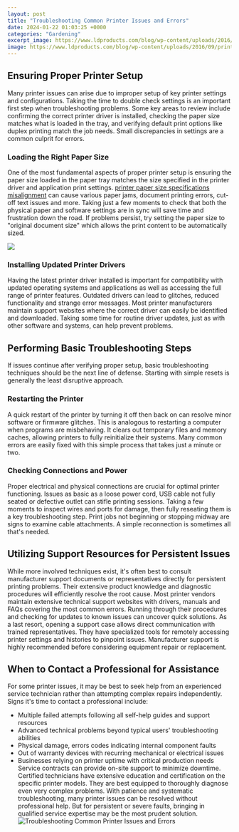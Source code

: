 ```yaml
---
layout: post
title: "Troubleshooting Common Printer Issues and Errors"
date: 2024-01-22 01:03:25 +0000
categories: "Gardening"
excerpt_image: https://www.ldproducts.com/blog/wp-content/uploads/2016/09/printertroubleshoot.jpg
image: https://www.ldproducts.com/blog/wp-content/uploads/2016/09/printertroubleshoot.jpg
---
```


## Ensuring Proper Printer Setup
Many printer issues can arise due to improper setup of key printer settings and configurations. Taking the time to double check settings is an important first step when troubleshooting problems. 
Some key areas to review include confirming the correct printer driver is installed, checking the paper size matches what is loaded in the tray, and verifying default print options like duplex printing match the job needs. Small discrepancies in settings are a common culprit for errors.
### Loading the Right Paper Size
One of the most fundamental aspects of proper printer setup is ensuring the paper size loaded in the paper tray matches the size specified in the printer driver and application print settings. [printer paper size specifications misalignment](https://store.fi.io.vn/chihuahuas-king-chihuahua-wearing-crownqueen-chihuahua-dog-302-chihuahua-dog) can cause various paper jams, document printing errors, cut-off text issues and more. 
Taking just a few moments to check that both the physical paper and software settings are in sync will save time and frustration down the road. If problems persist, try setting the paper size to "original document size" which allows the print content to be automatically sized.

![](https://www.wikihow.com/images/3/34/Solve-Common-Printer-Problems-Step-4.jpg)
### Installing Updated Printer Drivers
Having the latest printer driver installed is important for compatibility with updated operating systems and applications as well as accessing the full range of printer features. Outdated drivers can lead to glitches, reduced functionality and strange error messages. 
Most printer manufacturers maintain support websites where the correct driver can easily be identified and downloaded. Taking some time for routine driver updates, just as with other software and systems, can help prevent problems.
## Performing Basic Troubleshooting Steps
If issues continue after verifying proper setup, basic troubleshooting techniques should be the next line of defense. Starting with simple resets is generally the least disruptive approach.
### Restarting the Printer
A quick restart of the printer by turning it off then back on can resolve minor software or firmware glitches. This is analogous to restarting a computer when programs are misbehaving.
It clears out temporary files and memory caches, allowing printers to fully reinitialize their systems. Many common errors are easily fixed with this simple process that takes just a minute or two. 
### Checking Connections and Power
Proper electrical and physical connections are crucial for optimal printer functioning. Issues as basic as a loose power cord, USB cable not fully seated or defective outlet can stifle printing sessions. 
Taking a few moments to inspect wires and ports for damage, then fully reseating them is a key troubleshooting step. Print jobs not beginning or stopping midway are signs to examine cable attachments. A simple reconnection is sometimes all that's needed.
## Utilizing Support Resources for Persistent Issues
While more involved techniques exist, it's often best to consult manufacturer support documents or representatives directly for persistent printing problems. Their extensive product knowledge and diagnostic procedures will efficiently resolve the root cause. 
Most printer vendors maintain extensive technical support websites with drivers, manuals and FAQs covering the most common errors. Running through their procedures and checking for updates to known issues can uncover quick solutions. 
As a last resort, opening a support case allows direct communication with trained representatives. They have specialized tools for remotely accessing printer settings and histories to pinpoint issues. Manufacturer support is highly recommended before considering equipment repair or replacement.
## When to Contact a Professional for Assistance
For some printer issues, it may be best to seek help from an experienced service technician rather than attempting complex repairs independently. Signs it's time to contact a professional include:
- Multiple failed attempts following all self-help guides and support resources 
- Advanced technical problems beyond typical users' troubleshooting abilities
- Physical damage, errors codes indicating internal component faults
- Out of warranty devices with recurring mechanical or electrical issues
- Businesses relying on printer uptime with critical production needs
Service contracts can provide on-site support to minimize downtime. Certified technicians have extensive education and certification on the specific printer models. They are best equipped to thoroughly diagnose even very complex problems.
With patience and systematic troubleshooting, many printer issues can be resolved without professional help. But for persistent or severe faults, bringing in qualified service expertise may be the most prudent solution.
![Troubleshooting Common Printer Issues and Errors](https://www.ldproducts.com/blog/wp-content/uploads/2016/09/printertroubleshoot.jpg)